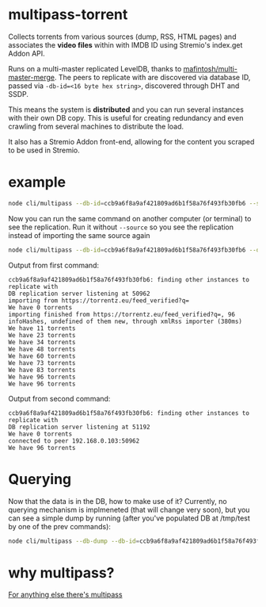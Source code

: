 # multipass-torrent

Collects torrents from various sources (dump, RSS, HTML pages) and associates the **video files** within with IMDB ID using Stremio's index.get Addon API.

Runs on a multi-master replicated LevelDB, thanks to [mafintosh/multi-master-merge](http://github.com/mafintosh/multi-master-merge). The peers to replicate with are discovered via database ID, passed via ``-db-id=<16 byte hex string>``, discovered through DHT and SSDP.

This means the system is **distributed** and you can run several instances with their own DB copy. This is useful for creating redundancy and even crawling from several machines to distribute the load. 

It also has a Stremio Addon front-end, allowing for the content you scraped to be used in Stremio.


# example
```bash
node cli/multipass --db-id=ccb9a6f8a9af421809ad6b1f58a76f493fb30fb6 --source="https://torrentz.eu/feed_verified?q=" --db-path=/tmp/test
```

Now you can run the same command on another computer (or terminal) to see the replication. Run it without ``--source`` so you see the replication instead of importing the same source again
```bash
node cli/multipass --db-id=ccb9a6f8a9af421809ad6b1f58a76f493fb30fb6 --db-path=/tmp/test-2
```

Output from first command:
```
ccb9a6f8a9af421809ad6b1f58a76f493fb30fb6: finding other instances to replicate with
DB replication server listening at 50962
importing from https://torrentz.eu/feed_verified?q=
We have 0 torrents
importing finished from https://torrentz.eu/feed_verified?q=, 96 infoHashes, undefined of them new, through xmlRss importer (380ms)
We have 11 torrents
We have 23 torrents
We have 34 torrents
We have 48 torrents
We have 60 torrents
We have 73 torrents
We have 83 torrents
We have 96 torrents
We have 96 torrents
```
Output from second command:
```
ccb9a6f8a9af421809ad6b1f58a76f493fb30fb6: finding other instances to replicate with
DB replication server listening at 51192
We have 0 torrents
connected to peer 192.168.0.103:50962
We have 96 torrents
```

# Querying
Now that the data is in the DB, how to make use of it? Currently, no querying mechanism is implmeneted (that will change very soon), but you can see a simple dump by running (after you've populated DB at /tmp/test by one of the prev commands):
```bash
node cli/multipass --db-dump --db-id=ccb9a6f8a9af421809ad6b1f58a76f493fb30fb6 --db-path=/tmp/test
```

# why multipass?
[For anything else there's multipass](https://www.pinterest.com/pin/83738874291404469/)
